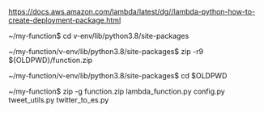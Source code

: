 https://docs.aws.amazon.com/lambda/latest/dg//lambda-python-how-to-create-deployment-package.html

~/my-function$ cd v-env/lib/python3.8/site-packages

~/my-function/v-env/lib/python3.8/site-packages$ zip -r9 ${OLDPWD}/function.zip 

~/my-function/v-env/lib/python3.8/site-packages$ cd $OLDPWD

~/my-function$ zip -g function.zip lambda_function.py config.py tweet_utils.py twitter_to_es.py 